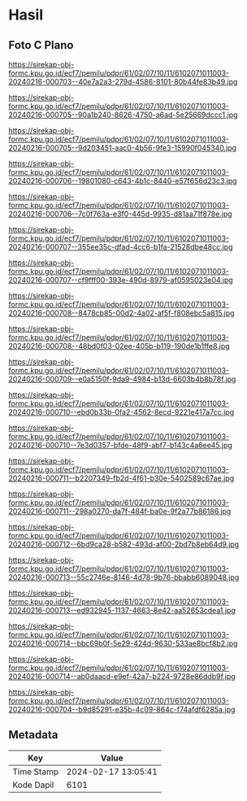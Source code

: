 # Hasil

## Foto C Plano

https://sirekap-obj-formc.kpu.go.id/ecf7/pemilu/pdpr/61/02/07/10/11/6102071011003-20240216-000703--40e7a2a3-279d-4586-8101-80b44fe83b49.jpg

https://sirekap-obj-formc.kpu.go.id/ecf7/pemilu/pdpr/61/02/07/10/11/6102071011003-20240216-000705--90a1b240-8626-4750-a6ad-5e25669dccc1.jpg

https://sirekap-obj-formc.kpu.go.id/ecf7/pemilu/pdpr/61/02/07/10/11/6102071011003-20240216-000705--9d203451-aac0-4b56-9fe3-15990f045340.jpg

https://sirekap-obj-formc.kpu.go.id/ecf7/pemilu/pdpr/61/02/07/10/11/6102071011003-20240216-000706--19801080-c643-4b1c-8440-e57f656d23c3.jpg

https://sirekap-obj-formc.kpu.go.id/ecf7/pemilu/pdpr/61/02/07/10/11/6102071011003-20240216-000706--7c0f763a-e3f0-445d-9935-d81aa71f878e.jpg

https://sirekap-obj-formc.kpu.go.id/ecf7/pemilu/pdpr/61/02/07/10/11/6102071011003-20240216-000707--355ee35c-dfad-4cc6-b1fa-21528dbe48cc.jpg

https://sirekap-obj-formc.kpu.go.id/ecf7/pemilu/pdpr/61/02/07/10/11/6102071011003-20240216-000707--cf9fff00-393e-490d-8979-af0595023e04.jpg

https://sirekap-obj-formc.kpu.go.id/ecf7/pemilu/pdpr/61/02/07/10/11/6102071011003-20240216-000708--8478cb85-00d2-4a02-af5f-f808ebc5a815.jpg

https://sirekap-obj-formc.kpu.go.id/ecf7/pemilu/pdpr/61/02/07/10/11/6102071011003-20240216-000708--48bd0f03-02ee-405b-b119-190de1b1ffe8.jpg

https://sirekap-obj-formc.kpu.go.id/ecf7/pemilu/pdpr/61/02/07/10/11/6102071011003-20240216-000709--e0a5150f-9da9-4984-b13d-6603b4b8b78f.jpg

https://sirekap-obj-formc.kpu.go.id/ecf7/pemilu/pdpr/61/02/07/10/11/6102071011003-20240216-000710--ebd0b33b-0fa2-4562-8ecd-9221e417a7cc.jpg

https://sirekap-obj-formc.kpu.go.id/ecf7/pemilu/pdpr/61/02/07/10/11/6102071011003-20240216-000710--7e3d0357-bfde-48f9-abf7-b143c4a6ee45.jpg

https://sirekap-obj-formc.kpu.go.id/ecf7/pemilu/pdpr/61/02/07/10/11/6102071011003-20240216-000711--b2207349-fb2d-4f61-b30e-5402589c67ae.jpg

https://sirekap-obj-formc.kpu.go.id/ecf7/pemilu/pdpr/61/02/07/10/11/6102071011003-20240216-000711--298a0270-da7f-484f-ba0e-9f2a77b86186.jpg

https://sirekap-obj-formc.kpu.go.id/ecf7/pemilu/pdpr/61/02/07/10/11/6102071011003-20240216-000712--6bd9ca28-b582-493d-af00-2bd7b8eb64d9.jpg

https://sirekap-obj-formc.kpu.go.id/ecf7/pemilu/pdpr/61/02/07/10/11/6102071011003-20240216-000713--55c2746e-8146-4d78-9b76-bbabb6089048.jpg

https://sirekap-obj-formc.kpu.go.id/ecf7/pemilu/pdpr/61/02/07/10/11/6102071011003-20240216-000713--ed932945-1137-4663-8e42-aa52653cdea1.jpg

https://sirekap-obj-formc.kpu.go.id/ecf7/pemilu/pdpr/61/02/07/10/11/6102071011003-20240216-000714--bbc69b0f-5e29-424d-9630-533ae8bcf8b2.jpg

https://sirekap-obj-formc.kpu.go.id/ecf7/pemilu/pdpr/61/02/07/10/11/6102071011003-20240216-000714--ab0daacd-e9ef-42a7-b224-9728e86ddb9f.jpg

https://sirekap-obj-formc.kpu.go.id/ecf7/pemilu/pdpr/61/02/07/10/11/6102071011003-20240216-000704--b9d85291-e35b-4c09-864c-f74afdf6285a.jpg


## Metadata

| Key        | Value               |
| ---------- | ------------------- |
| Time Stamp | 2024-02-17 13:05:41 |
| Kode Dapil | 6101                |



